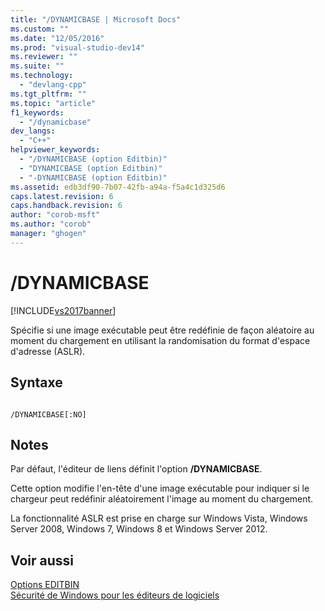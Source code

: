```yaml
---
title: "/DYNAMICBASE | Microsoft Docs"
ms.custom: ""
ms.date: "12/05/2016"
ms.prod: "visual-studio-dev14"
ms.reviewer: ""
ms.suite: ""
ms.technology: 
  - "devlang-cpp"
ms.tgt_pltfrm: ""
ms.topic: "article"
f1_keywords: 
  - "/dynamicbase"
dev_langs: 
  - "C++"
helpviewer_keywords: 
  - "/DYNAMICBASE (option Editbin)"
  - "DYNAMICBASE (option Editbin)"
  - "-DYNAMICBASE (option Editbin)"
ms.assetid: edb3df90-7b07-42fb-a94a-f5a4c1d325d6
caps.latest.revision: 6
caps.handback.revision: 6
author: "corob-msft"
ms.author: "corob"
manager: "ghogen"
---
```

# /DYNAMICBASE
[!INCLUDE[vs2017banner](../../assembler/inline/includes/vs2017banner.md)]

Spécifie si une image exécutable peut être redéfinie de façon aléatoire au moment du chargement en utilisant la randomisation du format d'espace d'adresse \(ASLR\).  
  
## Syntaxe  
  
```  
  
/DYNAMICBASE[:NO]  
```  
  
## Notes  
 Par défaut, l'éditeur de liens définit l'option **\/DYNAMICBASE**.  
  
 Cette option modifie l'en\-tête d'une image exécutable pour indiquer si le chargeur peut redéfinir aléatoirement l'image au moment du chargement.  
  
 La fonctionnalité ASLR est prise en charge sur Windows Vista, Windows Server 2008, Windows 7, Windows 8 et Windows Server 2012.  
  
## Voir aussi  
 [Options EDITBIN](../../build/reference/editbin-options.md)   
 [Sécurité de Windows pour les éditeurs de logiciels](http://msdn.microsoft.com/library/bb430720.aspx)